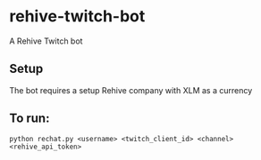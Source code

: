 # rehive-twitch-bot
A Rehive Twitch bot

## Setup
The bot requires a setup Rehive company with XLM as a currency

## To run:
`python rechat.py <username> <twitch_client_id> <channel> <rehive_api_token>`

